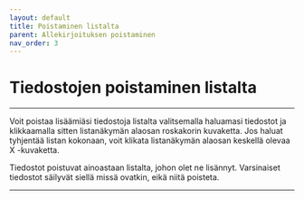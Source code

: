 ```yaml
---
layout: default
title: Poistaminen listalta
parent: Allekirjoituksen poistaminen
nav_order: 3
---
```


# Tiedostojen poistaminen listalta

---

Voit poistaa lisäämiäsi tiedostoja listalta valitsemalla haluamasi tiedostot ja klikkaamalla sitten listanäkymän alaosan roskakorin kuvaketta. Jos haluat tyhjentää listan kokonaan, voit klikata listanäkymän alaosan keskellä olevaa X -kuvaketta.

Tiedostot poistuvat ainoastaan listalta, johon olet ne lisännyt. Varsinaiset tiedostot säilyvät siellä missä ovatkin, eikä niitä poisteta.

---
